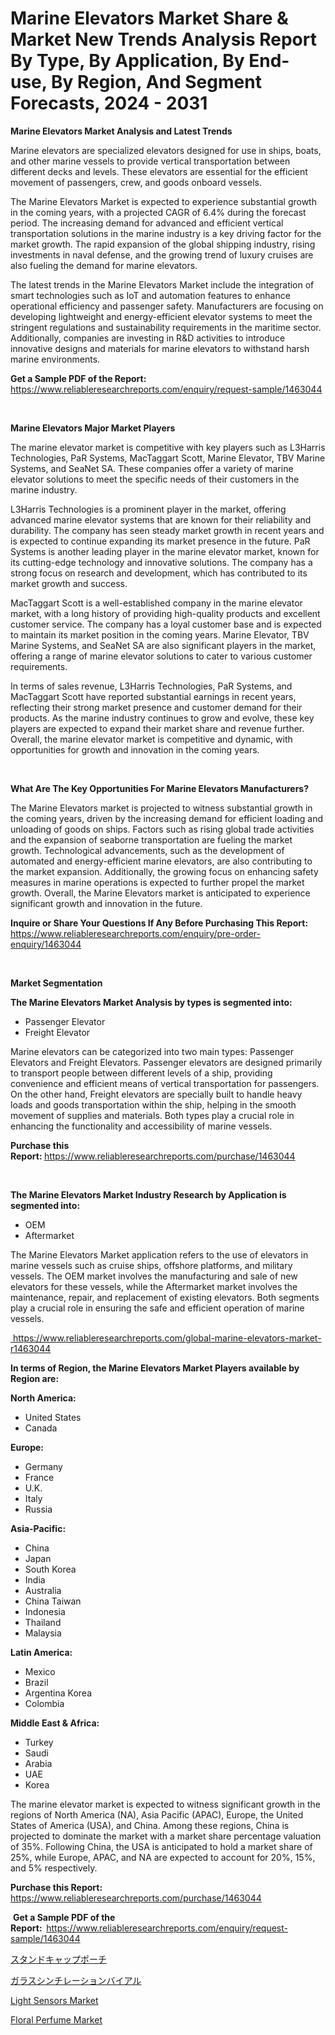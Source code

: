 <p><h1>Marine Elevators Market Share & Market New Trends Analysis Report By Type, By Application, By End-use, By Region, And Segment Forecasts, 2024 - 2031</h1></p><p><strong>Marine Elevators Market Analysis and Latest Trends</strong></p>
<p><p>Marine elevators are specialized elevators designed for use in ships, boats, and other marine vessels to provide vertical transportation between different decks and levels. These elevators are essential for the efficient movement of passengers, crew, and goods onboard vessels.</p><p>The Marine Elevators Market is expected to experience substantial growth in the coming years, with a projected CAGR of 6.4% during the forecast period. The increasing demand for advanced and efficient vertical transportation solutions in the marine industry is a key driving factor for the market growth. The rapid expansion of the global shipping industry, rising investments in naval defense, and the growing trend of luxury cruises are also fueling the demand for marine elevators.</p><p>The latest trends in the Marine Elevators Market include the integration of smart technologies such as IoT and automation features to enhance operational efficiency and passenger safety. Manufacturers are focusing on developing lightweight and energy-efficient elevator systems to meet the stringent regulations and sustainability requirements in the maritime sector. Additionally, companies are investing in R&D activities to introduce innovative designs and materials for marine elevators to withstand harsh marine environments.</p></p>
<p><strong>Get a Sample PDF of the Report:&nbsp;</strong> <a href="https://www.reliableresearchreports.com/enquiry/request-sample/1463044">https://www.reliableresearchreports.com/enquiry/request-sample/1463044</a></p>
<p>&nbsp;</p>
<p><strong>Marine Elevators Major Market Players</strong></p>
<p><p>The marine elevator market is competitive with key players such as L3Harris Technologies, PaR Systems, MacTaggart Scott, Marine Elevator, TBV Marine Systems, and SeaNet SA. These companies offer a variety of marine elevator solutions to meet the specific needs of their customers in the marine industry.</p><p>L3Harris Technologies is a prominent player in the market, offering advanced marine elevator systems that are known for their reliability and durability. The company has seen steady market growth in recent years and is expected to continue expanding its market presence in the future. PaR Systems is another leading player in the marine elevator market, known for its cutting-edge technology and innovative solutions. The company has a strong focus on research and development, which has contributed to its market growth and success.</p><p>MacTaggart Scott is a well-established company in the marine elevator market, with a long history of providing high-quality products and excellent customer service. The company has a loyal customer base and is expected to maintain its market position in the coming years. Marine Elevator, TBV Marine Systems, and SeaNet SA are also significant players in the market, offering a range of marine elevator solutions to cater to various customer requirements.</p><p>In terms of sales revenue, L3Harris Technologies, PaR Systems, and MacTaggart Scott have reported substantial earnings in recent years, reflecting their strong market presence and customer demand for their products. As the marine industry continues to grow and evolve, these key players are expected to expand their market share and revenue further. Overall, the marine elevator market is competitive and dynamic, with opportunities for growth and innovation in the coming years.</p></p>
<p>&nbsp;</p>
<p><strong>What Are The Key Opportunities For Marine Elevators Manufacturers?</strong></p>
<p><p>The Marine Elevators market is projected to witness substantial growth in the coming years, driven by the increasing demand for efficient loading and unloading of goods on ships. Factors such as rising global trade activities and the expansion of seaborne transportation are fueling the market growth. Technological advancements, such as the development of automated and energy-efficient marine elevators, are also contributing to the market expansion. Additionally, the growing focus on enhancing safety measures in marine operations is expected to further propel the market growth. Overall, the Marine Elevators market is anticipated to experience significant growth and innovation in the future.</p></p>
<p><strong>Inquire or Share Your Questions If Any Before Purchasing This Report:</strong> <a href="https://www.reliableresearchreports.com/enquiry/pre-order-enquiry/1463044">https://www.reliableresearchreports.com/enquiry/pre-order-enquiry/1463044</a></p>
<p>&nbsp;</p>
<p><strong>Market Segmentation</strong></p>
<p><strong>The Marine Elevators Market Analysis by types is segmented into:</strong></p>
<p><ul><li>Passenger Elevator</li><li>Freight Elevator</li></ul></p>
<p><p>Marine elevators can be categorized into two main types: Passenger Elevators and Freight Elevators. Passenger elevators are designed primarily to transport people between different levels of a ship, providing convenience and efficient means of vertical transportation for passengers. On the other hand, Freight elevators are specially built to handle heavy loads and goods transportation within the ship, helping in the smooth movement of supplies and materials. Both types play a crucial role in enhancing the functionality and accessibility of marine vessels.</p></p>
<p><strong>Purchase this Report:&nbsp;</strong><a href="https://www.reliableresearchreports.com/purchase/1463044">https://www.reliableresearchreports.com/purchase/1463044</a></p>
<p>&nbsp;</p>
<p><strong>The Marine Elevators Market Industry Research by Application is segmented into:</strong></p>
<p><ul><li>OEM</li><li>Aftermarket</li></ul></p>
<p><p>The Marine Elevators Market application refers to the use of elevators in marine vessels such as cruise ships, offshore platforms, and military vessels. The OEM market involves the manufacturing and sale of new elevators for these vessels, while the Aftermarket market involves the maintenance, repair, and replacement of existing elevators. Both segments play a crucial role in ensuring the safe and efficient operation of marine vessels.</p></p>
<p><a href="https://www.reliableresearchreports.com/global-marine-elevators-market-r1463044">&nbsp;https://www.reliableresearchreports.com/global-marine-elevators-market-r1463044</a></p>
<p><strong>In terms of Region, the Marine Elevators Market Players available by Region are:</strong></p>
<p>
    <p> <strong> North America: </strong>
        <ul>
            <li>United States</li>
            <li>Canada</li>
        </ul>
        </p> 
    <p> <strong> Europe: </strong>
        <ul>
            <li>Germany</li>
            <li>France</li>
            <li>U.K.</li>
            <li>Italy</li>
            <li>Russia</li>
        </ul>
        </p> 
    <p> <strong> Asia-Pacific: </strong>
        <ul>
            <li>China</li>
            <li>Japan</li>
            <li>South Korea</li>
            <li>India</li>
            <li>Australia</li>
            <li>China Taiwan</li>
            <li>Indonesia</li>
            <li>Thailand</li>
            <li>Malaysia</li>
        </ul>
        </p> 
    <p> <strong> Latin America: </strong>
        <ul>
            <li>Mexico</li>
            <li>Brazil</li>
            <li>Argentina Korea</li>
            <li>Colombia</li>
        </ul>
        </p> 
    <p> <strong> Middle East & Africa: </strong>
        <ul>
            <li>Turkey</li>
            <li>Saudi</li>
            <li>Arabia</li>
            <li>UAE</li>
            <li>Korea</li>
        </ul>
    </p>
    </p>
<p><p>The marine elevator market is expected to witness significant growth in the regions of North America (NA), Asia Pacific (APAC), Europe, the United States of America (USA), and China. Among these regions, China is projected to dominate the market with a market share percentage valuation of 35%. Following China, the USA is anticipated to hold a market share of 25%, while Europe, APAC, and NA are expected to account for 20%, 15%, and 5% respectively.</p></p>
<p><strong>Purchase this Report: </strong><a href="https://www.reliableresearchreports.com/purchase/1463044">https://www.reliableresearchreports.com/purchase/1463044</a></p>
<p>&nbsp;<strong>Get a Sample PDF of the Report:&nbsp;&nbsp;</strong><a href="https://www.reliableresearchreports.com/enquiry/request-sample/1463044">https://www.reliableresearchreports.com/enquiry/request-sample/1463044</a></p>
<p><strong></strong></p>
<p><p><a href="https://github.com/joaejkdzgyljvo6/Market-Research-Report-List-1/blob/main/476551230753.md">スタンドキャップポーチ</a></p><p><a href="https://github.com/ppmazlotr77499/Market-Research-Report-List-1/blob/main/453082430752.md">ガラスシンチレーションバイアル</a></p><p><a href="https://www.linkedin.com/pulse/light-sensors-market-competitive-analysis-trends-forecast-fh3lc?trackingId=Rp1tifMwtFkA2tfUjVs1dA%3D%3D">Light Sensors Market</a></p><p><a href="https://www.linkedin.com/pulse/floral-perfume-market-insights-cagr-trends-growth-strategies-6s45c?trackingId=yO6FZZyl5%2BzRhm7XFTFflA%3D%3D">Floral Perfume Market</a></p></p>